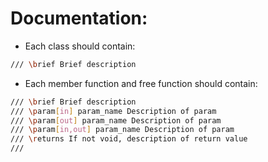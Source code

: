 # Documentation:

* Each class should contain:
```bash
/// \brief Brief description
```

* Each member function and free function should contain:
```bash
/// \brief Brief description
/// \param[in] param_name Description of param
/// \param[out] param_name Description of param
/// \param[in,out] param_name Description of param
/// \returns If not void, description of return value
///
```

